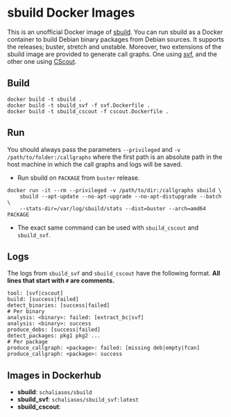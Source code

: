 # sbuild Docker Images

This is an unofficial Docker image of
[sbuild](https://tracker.debian.org/pkg/sbuild).
You can run sbuild as a Docker container to build Debian binary packages
from Debian sources. It supports the releases; buster, stretch and unstable.
Moreover, two extensions of the sbuild image are provided to generate call
graphs. One using [svf](https://svf-tools.github.io/SVF/),
and the other one using
[CScout](https://www2.dmst.aueb.gr/dds/cscout/doc/mancscout.html).

Build
-----

```
docker build -t sbuild .
docker build -t sbuild_svf -f svf.Dockerfile .
docker build -t sbuild_cscout -f cscout.Dockerfile .
```

Run
---

You should always pass the parameters `--privileged` and
`-v /path/to/folder:/callgraphs` where the first path is an absolute path
in the host machine in which the call graphs and logs will be saved.


* Run sbuild on `PACKAGE` from `buster` release.

```
docker run -it --rm --privileged -v /path/to/dir:/callgraphs sbuild \
    sbuild --apt-update --no-apt-upgrade --no-apt-distupgrade --batch \
    --stats-dir=/var/log/sbuild/stats --dist=buster --arch=amd64 PACKAGE
```

* The exact same command can be used with `sbuild_cscout` and `sbuild_svf`.

Logs
----

The logs from `sbuild_svf` and `sbuild_cscout` have the following format.
__All lines that start with `#` are comments.__

```
tool: [svf|cscout]
build: [success|failed]
detect_binaries: [success|failed]
# Per binary
analysis: <binary>: failed: [extract_bc|svf]
analysis: <binary>: success
produce_debs: [success|failed]
detect_packages: pkg1 pkg2 ...
# Per package
produce_callgraph: <package>: failed: [missing deb|empty|fcan]
produce_callgraph: <package>: success
```

Images in Dockerhub
-------------------

* **sbuild**: `schaliasos/sbuild`
* **sbuild_svf**: `schaliasos/sbuild_svf:latest`
* **sbuild_cscout**:
